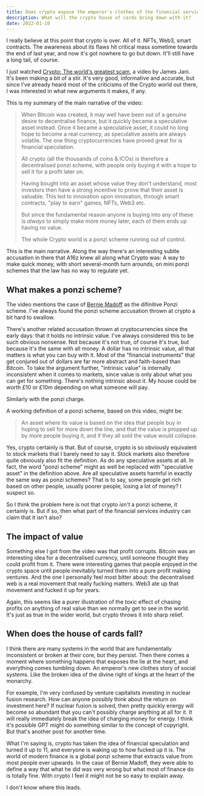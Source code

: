 ```yaml
---
title: Does crypto expose the emperor's clothes of the financial services industry?
description: What will the crypto house of cards bring down with it?
date: 2022-01-10
---
```


I really believe at this point that crypto is over. All of it. NFTs, Web3, smart contracts. The awareness about its flaws hit critical mass sometime towards the end of last year, and now it's got nowhere to go but down. It'll still have a long tail, of course.

I just watched [Crypto: The world's greatest scam](https://www.youtube.com/watch?v=ORdWE_ffirg), a video by James Jani. It's been making a bit of a stir. It's very good, informative and accurate, but since I've already heard most of the criticisms of the Crypto world out there, I was interested in what new arguments it makes, if any.

This is my summary of the main narrative of the video:

> When Bitcoin was created, it may well have been out of a genuine desire to decentralise finance, but it quickly became a speculative asset instead. Once it became a speculative asset, it could no long hope to become a real currency, as speculative assets are always volatile. The one thing cryptocurrencies have proved great for is financial speculation.
> 
> All crypto (all the thousands of coins & ICOs) is therefore a decentralised ponzi scheme, with people only buying it with a hope to sell it for a profit later on.
> 
> Having bought into an asset whose value they don't understand, most investors then have a strong incentive to prove that their asset is valuable. This led to innovation upon innovation, through smart contracts, "play to earn" games, NFTs, Web3 etc.
> 
> But since the fundamental reason anyone is buying into any of these is *always* to simply make more money later, each of them ends up having no value.
> 
> The whole Crypto world is a ponzi scheme running out of control.

This is the main narrative. Along the way there's an interesting subtle accusation in there that A16z knew all along what Crypto was: A way to make quick money, with short several-month turn arounds, on mini ponzi schemes that the law has no way to regulate yet.

## What makes a ponzi scheme?

The video mentions the case of [Bernie Madoff](https://www.google.com/url?sa=t&rct=j&q=&esrc=s&source=web&cd=&cad=rja&uact=8&ved=2ahUKEwijyfTHlr78AhXxgv0HHepAD68QFnoECBUQAw&url=https%3A%2F%2Fen.wikipedia.org%2Fwiki%2FBernie_Madoff&usg=AOvVaw1YAry5Ykz3r_mAwxW84MPV) as the difinitive Ponzi scheme. I've always found the ponzi scheme accusation thrown at crypto a bit hard to swallow.

There's another related accusation thrown at cryptocurrencies since the early days: that it holds no intrinsic value. I've always considered this to be such obvious nonsense. Not because it's not true, of course it's true, but because it's the same with all money. A dollar has no intrinsic value, all that matters is what you can buy with it. Most of the "financial instruments" that get conjured out of dollars are far more abstract and faith-based than Bitcoin. To take the argument further, "intrinsic value" is internally inconsistent when it comes to markets, since value is only about what you can get for something. There's nothing intrinsic about it. My house could be worth £10 or £10m depending on what someone will pay.

Similarly with the ponzi charge.

A working definition of a ponzi scheme, based on this video, might be:

> An asset where its value is based on the idea that people buy in hoping to sell for more down the line, and that the value is propped up by more people buying it, and if they all sold the value would collapse.

Yes, crypto certainly is that. But of course, crypto is so obviously equivalent to stock markets that I barely need to say it. Stock markets also therefore quite obviously also fit the definition. As do any speculative assets at all. In fact, the word "ponzi scheme" might as well be replaced with "speculative asset" in the definition above. Are all speculative assets harmful in exactly the same way as ponzi schemes? That is to say, some people get rich based on other people, usually poorer people, losing a lot of money? I suspect so.

So I think the problem here is not that crypto *isn't* a ponzi scheme, it certainly is. But if so, then what part of the financial services industry can claim that it isn't also?

## The impact of value

Something else I got from the video was that profit corrupts. Bitcoin was an interesting idea for a decentralised currency, until someone thought they could profit from it. There were interesting games that people enjoyed in the crypto space until people inevitably turned them into a pure profit making ventures. And the one I personally feel most bitter about: the decentralised web is a real movement that really fucking matters. Web3 ate up that movement and fucked it up for years.

Again, this seems like a purer illustration of the toxic effect of chasing profits on anything of real value than we normally get to see in the world. It's just as true in the wider world, but crypto throws it into sharp relief.

## When does the house of cards fall?

I think there are many systems in the world that are fundamentally inconsistent or broken at their core, but they persist. Then there comes a moment where something happens that exposes the lie at the heart, and everything comes tumbling down. An emperor's new clothes story of social systems. Like the broken idea of the divine right of kings at the heart of the monarchy.

For example, I'm very confused by venture capitalists investing in nuclear fusion research. How can anyone possibly think about the return on investment here? If nuclear fusion is solved, then pretty quickly energy will become so abundant that you can't possibly charge anything at all for it. It will really immediately break the idea of charging money for energy. I think it's possible GPT might do something similar to the concept of copyright. But that's another post for another time.

What I'm saying is, crypto has taken the idea of financial speculation and turned it up to 11, and everyone is waking up to how fucked up it is. The world of modern finance is a global ponzi scheme that extracts value from most people ever upwards. In the case of Bernie Madoff, they were able to define a way that what he did was very wrong but what most of finance do is totally fine. With crypto I feel it might not be so easy to explain away.

I don't know where this leads.
